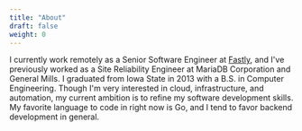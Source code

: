```yaml
---
title: "About"
draft: false
weight: 0
---
```


I currently work remotely as a Senior Software Engineer at
[Fastly](https://www.fastly.com/), and I've previously worked as a Site
Reliability Engineer at MariaDB Corporation and General Mills. I graduated from
Iowa State in 2013 with a B.S. in Computer Engineering. Though I'm very
interested in cloud, infrastructure, and automation, my current ambition is to
refine my software development skills. My favorite language to code in right now
is Go, and I tend to favor backend development in general.
